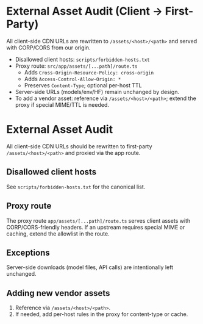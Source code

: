 # External Asset Audit (Client → First-Party)

All client-side CDN URLs are rewritten to `/assets/<host>/<path>` and served with CORP/CORS from our origin.

- Disallowed client hosts: `scripts/forbidden-hosts.txt`
- Proxy route: `src/app/assets/[...path]/route.ts`
  - Adds `Cross-Origin-Resource-Policy: cross-origin`
  - Adds `Access-Control-Allow-Origin: *`
  - Preserves `Content-Type`; optional per-host TTL
- Server-side URLs (models/env/HF) remain unchanged by design.
- To add a vendor asset: reference via `/assets/<host>/<path>`; extend the proxy if special MIME/TTL is needed.
# External Asset Audit

All client-side CDN URLs should be rewritten to first-party `/assets/<host>/<path>` and proxied via the app route.

## Disallowed client hosts
See `scripts/forbidden-hosts.txt` for the canonical list.

## Proxy route
The proxy route `app/assets/[...path]/route.ts` serves client assets with CORP/CORS-friendly headers. If an upstream requires special MIME or caching, extend the allowlist in the route.

## Exceptions
Server-side downloads (model files, API calls) are intentionally left unchanged.

## Adding new vendor assets
1. Reference via `/assets/<host>/<path>`.
2. If needed, add per-host rules in the proxy for content-type or cache.

